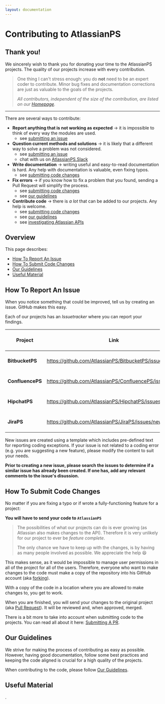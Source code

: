 ```yaml
---
layout: documentation
---
```

# Contributing to AtlassianPS

## Thank you!

We sincerely wish to thank you for donating your time to the AtlassianPS projects.  The quality of our projects increase with every contribution.

> One thing I can't stress enough: you do **not** need to be an expert coder to contribute.  Minor bug fixes and documentation corrections are just as valuable to the goals of the projects.
>
> _All contributors, independent of the size of the contribution, are listed on our [Homepage](https://atlassianps.org/#people)._

---

There are several ways to contribute:

* **Report anything that is not working as expected** → it is impossible to think of every way the modules are used.
  * see [submitting an issue]
* **Question current methods and solutions** → it is likely that a different way to solve a problem was not considered.
  * see [submitting an issue]
  * chat with us on [AtlassianPS.Slack]
* **Write documentation** → writing useful and easy-to-read documentation is hard.  Any help with documentation is valuable, even fixing typos.
  * see [submitting code changes]
* **Fix errors** → if you know how to fix a problem that you found, sending a Pull Request will simplify the process.
  * see [submitting code changes]
  * see [our guidelines]
* **Contribute code** → there is _a lot_ that can be added to our projects. Any help is welcome.
  * see [submitting code changes]
  * see [our guidelines]
  * see [investigating Atlassian APIs]

## Overview

This page describes:

* [How To Report An Issue](#how-to-report-an-issue)
* [How To Submit Code Changes](#how-to-submit-code-changes)
* [Our Guidelines](#our-guidelines)
* [Useful Material](#useful-material)

## How To Report An Issue

When you notice something that could be improved, tell us by creating an issue.  GitHub makes this easy.

Each of our projects has an _Issuetracker_ where you can report your findings.

|Project|Link|# of open issues|
|-------|----|----------------|
|**BitbucketPS**|<https://github.com/AtlassianPS/BitbucketPS/issues/new>|[![Open Issues](https://img.shields.io/github/issues-raw/AtlassianPS/BitbucketPS.svg?maxAge=2592000)](https://github.com/AtlassianPS/BitbucketPS/issues)|
|**ConfluencePS**|<https://github.com/AtlassianPS/ConfluencePS/issues/new>|[![Open Issues](https://img.shields.io/github/issues-raw/AtlassianPS/ConfluencePS.svg?maxAge=2592000)](https://github.com/AtlassianPS/ConfluencePS/issues)|
|**HipchatPS**|<https://github.com/AtlassianPS/HipchatPS/issues/new>|[![Open Issues](https://img.shields.io/github/issues-raw/AtlassianPS/HipchatPSPS.svg?maxAge=2592000)](https://github.com/AtlassianPS/HipchatPS/issues)|
|**JiraPS**|<https://github.com/AtlassianPS/JiraPS/issues/new>|[![Open Issues](https://img.shields.io/github/issues-raw/AtlassianPS/JiraPS.svg?maxAge=2592000)](https://github.com/AtlassianPS/JiraPS/issues)|

New issues are created using a template which includes pre-defined text for reporting coding exceptions.  If your issue is not related to a coding error (e.g. you are suggesting a new feature), please modify the content to suit your needs.

**Prior to creating a new issue, please search the issues to determine if a similar issue has already been created.  If one has, add any relevant comments to the issue's disussion.**

## How To Submit Code Changes

No matter if you are fixing a typo or if wrote a fully-functioning feature for a project:

**You will have to send your code to `AtlassianPS`**

> The possibilities of what our projects can do is ever growing (as Atlassian also makes changes to the API).
> Therefore it is very unlikely for our project to ever be _feature complete_.  
>
> The only chance we have to keep up with the changes, is by having as many people involved as possible.
> We appreciate the help :satisfied:

This makes sense, as it would be impossible to manage user permissions in all of the project for all of the users.
Therefore, everyone who want to make changes to the code must make a copy of the repository into his GitHub account (aka [forking](https://help.github.com/articles/fork-a-repo/)).

With a copy of the code in a location where you are allowed to make changes to, you get to work.

When you are finished, you will send your changes to the original project (aka [Pull Request](https://help.github.com/articles/about-pull-requests/)).
It will be reviewed and, when approved, merged.

There is a bit more to take into account when submitting code to the projects.
You can read all about it here: [Submitting A PR].

## Our Guidelines

We strive for making the process of contributing as easy as possible.
However, having good documentation, follow some best practices and keeping the code aligned is crucial for a high quality of the projects.

When contributing to the code, please follow [Our Guidelines](our-guidelines.html).

## Useful Material

.

<!-- reference-style links -->
  [AtlassianPS.Slack]: <https://atlassianps.org/slack/>
  [submitting an issue]: <#how-to-report-an-issue>
  [submitting code changes]: <#how-to-submit-code-changes>
  [our guidelines]: <#our-guidelines>
  [investigating Atlassian APIs]: <#todo>
  [Submitting A PR]: <submitting-a-pr.html>
